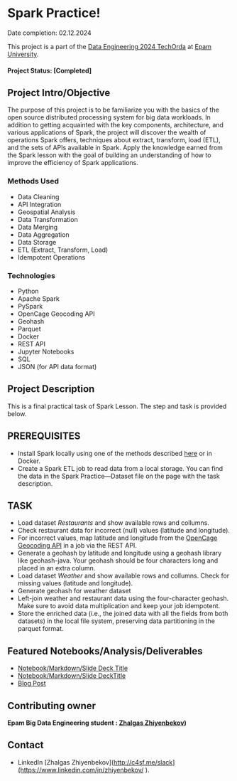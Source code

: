 
# Spark Practice!

Date completion: 02.12.2024

This project is a part of the [Data Engineering 2024 TechOrda](https://university.epam.com/myLearning/path?rootId=15377596) at [Epam University](https://campus.epam.kz/ru). 

#### Project Status: [Completed]

## Project Intro/Objective
The purpose of this project is to be familiarize you with the basics of the open source distributed processing system for big data workloads. In addition to getting acquainted with the key components, architecture, and various applications of Spark, the project will discover the wealth of operations Spark offers, techniques about extract, transform, load (ETL), and the sets of APIs available in Spark. Apply the knowledge earned from the Spark lesson with the goal of building an understanding of how to improve the efficiency of Spark applications. 


### Methods Used
* Data Cleaning
* API Integration
* Geospatial Analysis
* Data Transformation
* Data Merging
* Data Aggregation
* Data Storage
* ETL (Extract, Transform, Load)
* Idempotent Operations

### Technologies
* Python
* Apache Spark
* PySpark
* OpenCage Geocoding API
* Geohash
* Parquet
* Docker
* REST API
* Jupyter Notebooks
* SQL
* JSON (for API data format)

## Project Description
This is a final practical task of Spark Lesson. The step and task is provided below.

## PREREQUISITES
 * Install Spark locally using one of the methods described [here](https://spark.apache.org/downloads.html) or in Docker.
 * Create a Spark ETL job to read data from a local storage. You can find the data in the Spark Practice—Dataset file on the page with the task description.

## TASK
 * Load dataset *Restaurants* and show available rows and collumns.
 * Check restaurant data for incorrect (null) values (latitude and longitude).
 * For incorrect values, map latitude and longitude from the [OpenCage Geocoding API](https://opencagedata.com/api) in a job via the REST API.
 * Generate a geohash by latitude and longitude using a geohash library like geohash-java. Your geohash should be four characters long and placed in an extra column.
 * Load dataset *Weather* and show available rows and collumns. Check for missing values (latitude and longitude).
 * Generate geohash for weather dataset
 * Left-join weather and restaurant data using the four-character geohash. Make sure to avoid data multiplication and keep your job idempotent.
 * Store the enriched data (i.e., the joined data with all the fields from both datasets) in the local file system, preserving data partitioning in the parquet format.


## Featured Notebooks/Analysis/Deliverables
* [Notebook/Markdown/Slide Deck Title](link)
* [Notebook/Markdown/Slide DeckTitle](link)
* [Blog Post](link)


## Contributing owner

**Epam Big Data Engineering student : [Zhalgas Zhiyenbekov](https://github.com/zhiyenbekov1222?tab=repositories))**

## Contact
* LinkedIn [Zhalgas Zhiyenbekov](http://c4sf.me/slack](https://www.linkedin.com/in/zhiyenbekov/ ).  
